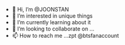 - 👋 Hi, I’m @JOONSTAN
- 👀 I’m interested in unique things
- 🌱 I’m currently learning about it
- 💞️ I’m looking to collaborate on ...
- 📫 How to reach me ...zpt @btsfanaccount

<!---
JOONSTAN/JOONSTAN is a ✨ special ✨ repository because its `README.md` (this file) appears on your GitHub profile.
You can click the Preview link to take a look at your changes.
--->
